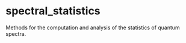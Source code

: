 # spectral_statistics
Methods for the computation and analysis of the statistics of quantum spectra. 

